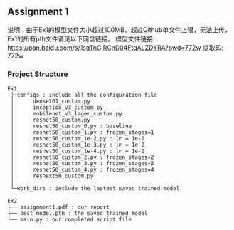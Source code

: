 ## Assignment 1
说明：由于Ex1的模型文件大小超过100MB，超过Github单文件上限，无法上传，Ex1的所有pth文件请见以下网盘链接。
模型文件链接: https://pan.baidu.com/s/1sqTnGiRCnD04FtqALZDYRA?pwd=772w 提取码: 772w 


### Project Structure
```
Ex1
 ├─configs : include all the configuration file
 │      dense161_custom.py 
 │      inception_v3_custom.py
 │      mobilenet_v3_lager_custom.py
 │      resnet50_custom.py
 │      resnet50_custom_0.py : baseline
 │      resnet50_custom_1.py : frozen_stages=1
 │      resnet50_custom_1e-2.py : lr = 1e-2
 │      resnet50_custom_1e-3.py : lr = 1e-2
 │      resnet50_custom_1e-4.py : lr = 1e-2
 │      resnet50_custom_2.py : frozen_stages=2
 │      resnet50_custom_3.py : frozen_stages=3
 │      resnet50_custom_4.py : frozen_stages=4
 │      resnext50_custom.py
 │
 └─work_dirs : include the lastest saved trained model
```
```
Ex2
├── assignment1.pdf : our report
├── best_model.pth : the saved trained model
└── main.py : our completed script file
```